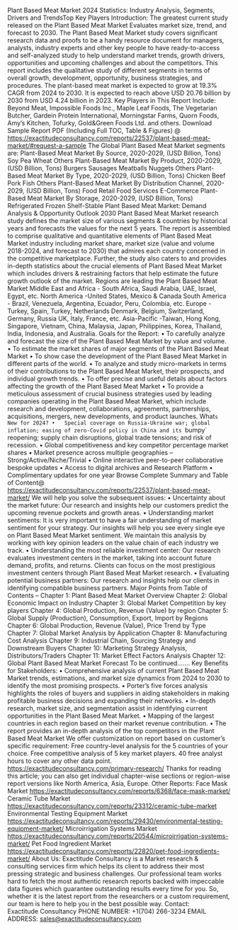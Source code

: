 Plant Based Meat Market 2024 Statistics: Industry Analysis, Segments, Drivers and TrendsTop Key Players 
Introduction:
The greatest current  study released on the Plant Based Meat Market Evaluates market size, trend, and forecast to 2030. The Plant Based Meat Market study covers significant research data and proofs to be a handy resource document for managers, analysts, industry experts and other key people to have ready-to-access and self-analyzed study to help understand market trends, growth drivers, opportunities and upcoming challenges and about the competitors. This report includes the qualitative study of different segments in terms of overall growth, development, opportunity, business strategies, and procedures. 
The plant-based meat market is expected to grow at 19.3% CAGR from 2024 to 2030. It is expected to reach above USD 20.76 billion by 2030 from USD 4.24 billion in 2023.
Key Players in This Report Include: 
Beyond Meat, Impossible Foods Inc., Maple Leaf Foods, The Vegetarian Butcher, Gardein Protein International, Morningstar Farms, Quorn Foods, Amy’s Kitchen, Tofurky, Gold&Green Foods Ltd. and others.
Download Sample Report PDF (Including Full TOC, Table & Figures) @ 
https://exactitudeconsultancy.com/reports/22537/plant-based-meat-market/#request-a-sample
The Global Plant Based Meat Market segments are:
Plant-Based Meat Market By Source, 2020-2029, (USD Billion, Tons)
Soy
Pea
Wheat
Others
Plant-Based Meat Market By Product, 2020-2029, (USD Billion, Tons)
Burgers
Sausages
Meatballs
Nuggets
Others
Plant-Based Meat Market By Type, 2020-2029, (USD Billion, Tons)
Chicken
Beef
Pork
Fish
Others
Plant-Based Meat Market By Distribution Channel, 2020-2029, (USD Billion, Tons)
Food Retail
Food Services
E-Commerce
Plant-Based Meat Market By Storage, 2020-2029, (USD Billion, Tons)
Refrigerated
Frozen
Shelf-Stable
Plant Based Meat Market: Demand Analysis & Opportunity Outlook 2030
Plant Based Meat Market research study defines the market size of various segments & countries by historical years and forecasts the values for the next 5 years. The report is assembled to comprise qualitative and quantitative elements of Plant Based Meat Market industry including market share, market size (value and volume 2018-2024, and forecast to 2030) that admires each country concerned in the competitive marketplace. Further, the study also caters to and provides in-depth statistics about the crucial elements of Plant Based Meat Market which includes drivers & restraining factors that help estimate the future growth outlook of the market.
Regions are leading the Plant Based Meat Market
Middle East and Africa - South Africa, Saudi Arabia, UAE, Israel, Egypt, etc.
North America -United States, Mexico & Canada
South America - Brazil, Venezuela, Argentina, Ecuador, Peru, Colombia, etc.
Europe - Turkey, Spain, Turkey, Netherlands Denmark, Belgium, Switzerland, Germany, Russia UK, Italy, France, etc.
Asia-Pacific -Taiwan, Hong Kong, Singapore, Vietnam, China, Malaysia, Japan, Philippines, Korea, Thailand, India, Indonesia, and Australia.
Goals for the Report:
•	To carefully analyze and forecast the size of the Plant Based Meat Market by value and volume.
•	To estimate the market shares of major segments of the Plant Based Meat Market 
•	To show case the development of the Plant Based Meat Market in different parts of the world.
•	To analyze and study micro-markets in terms of their contributions to the Plant Based Meat Market, their prospects, and individual growth trends.
•	To offer precise and useful details about factors affecting the growth of the Plant Based Meat Market 
•	To provide a meticulous assessment of crucial business strategies used by leading companies operating in the Plant Based Meat Market, which include research and development, collaborations, agreements, partnerships, acquisitions, mergers, new developments, and product launches.
What`s New for 2024?
•	Special coverage on Russia-Ukraine war; global inflation; easing of zero-Covid policy in China and its `bumpy` reopening; supply chain disruptions, global trade tensions; and risk of recession.
•	Global competitiveness and key competitor percentage market shares
•	Market presence across multiple geographies – Strong/Active/Niche/Trivial
•	Online interactive peer-to-peer collaborative bespoke updates
•	Access to digital archives and Research Platform
•	Complimentary updates for one year
Browse Complete Summary and Table of Content@  
https://exactitudeconsultancy.com/reports/22537/plant-based-meat-market/
We will help you solve the subsequent issues:
•	Uncertainty about the market future: Our research and insights help our customers predict the upcoming revenue pockets and growth areas.
•	Understanding market sentiments: It is very important to have a fair understanding of market sentiment for your strategy. Our insights will help you see every single eye on Plant Based Meat Market sentiment. We maintain this analysis by working with key opinion leaders on the value chain of each industry we track.
•	Understanding the most reliable investment center: Our research evaluates investment centers in the market, taking into account future demand, profits, and returns. Clients can focus on the most prestigious investment centers through Plant Based Meat Market research.
•	Evaluating potential business partners: Our research and insights help our clients in identifying compatible business partners.
Major Points from Table of Contents –
Chapter 1: Plant Based Meat Market Overview
Chapter 2: Global Economic Impact on Industry
Chapter 3: Global Market Competition by key players
Chapter 4: Global Production, Revenue (Value) by region
Chapter 5: Global Supply (Production), Consumption, Export, Import by Regions
Chapter 6: Global Production, Revenue (Value), Price Trend by Type
Chapter 7: Global Market Analysis by Application
Chapter 8: Manufacturing Cost Analysis
Chapter 9: Industrial Chain, Sourcing Strategy and Downstream Buyers
Chapter 10: Marketing Strategy Analysis, Distributors/Traders
Chapter 11: Market Effect Factors Analysis
Chapter 12: Global Plant Based Meat Market Forecast
To be continued…….
Key Benefits for Stakeholders:
•	Comprehensive analysis of current Plant Based Meat Market trends, estimations, and market size dynamics from 2024 to 2030 to identify the most promising prospects.
•	Porter’s five forces analysis highlights the roles of buyers and suppliers in aiding stakeholders in making profitable business decisions and expanding their networks.
•	In-depth research, market size, and segmentation assist in identifying current opportunities in the Plant Based Meat Market.
•	Mapping of the largest countries in each region based on their market revenue contribution.
•	The report provides an in-depth analysis of the top competitors in the Plant Based Meat Market
We offer customization on report based on customer’s specific requirement:
Free country-level analysis for the 5 countries of your choice.
Free competitive analysis of 5 key market players.
40 free analyst hours to cover any other data point.
https://exactitudeconsultancy.com/primary-research/
Thanks for reading this article; you can also get individual chapter-wise sections or region-wise report versions like North America, Asia, Europe.
Other Reports:
Face Mask Market
https://exactitudeconsultancy.com/reports/6368/face-mask-market/
Ceramic Tube Market
https://exactitudeconsultancy.com/reports/23312/ceramic-tube-market
Environmental Testing Equipment Market
https://exactitudeconsultancy.com/reports/29430/environmental-testing-equipment-market/
Microirrigation Systems Market
https://exactitudeconsultancy.com/reports/20544/microirrigation-systems-market/
Pet Food Ingredient Market
https://exactitudeconsultancy.com/reports/22820/pet-food-ingredients-market/
About Us:
Exactitude Consultancy is a Market research & consulting services firm which helps its client to address their most pressing strategic and business challenges. Our professional team works hard to fetch the most authentic research reports backed with impeccable data figures which guarantee outstanding results every time for you. So, whether it is the latest report from the researchers or a custom requirement, our team is here to help you in the best possible way.
Contact:  
Exactitude Consultancy
PHONE NUMBER: +1(704) 266-3234
EMAIL ADDRESS: sales@exactitudeconsultancy.com

